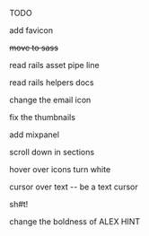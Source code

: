 TODO

add favicon

~~move to sass~~

read rails asset pipe line

read rails helpers docs

change the email icon

fix the thumbnails

add mixpanel

scroll down in sections

hover over icons turn white

cursor over text -- be a text cursor

sh#t!

change the boldness of ALEX HINT